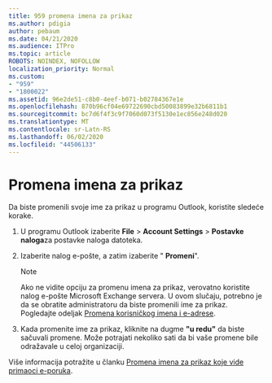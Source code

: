 ```yaml
---
title: 959 promena imena za prikaz
ms.author: pdigia
author: pebaum
ms.date: 04/21/2020
ms.audience: ITPro
ms.topic: article
ROBOTS: NOINDEX, NOFOLLOW
localization_priority: Normal
ms.custom:
- "959"
- "1800022"
ms.assetid: 96e2de51-c8b0-4eef-b071-b02784367e1e
ms.openlocfilehash: 870b96cf04e69722690cbd50083899e32b6811b1
ms.sourcegitcommit: bc7d6f4f3c9f7060d073f5130e1ec856e248d020
ms.translationtype: MT
ms.contentlocale: sr-Latn-RS
ms.lasthandoff: 06/02/2020
ms.locfileid: "44506133"
---
```

# <a name="change-your-display-name"></a>Promena imena za prikaz
  
Da biste promenili svoje ime za prikaz u programu Outlook, koristite sledeće korake.
  
1. U programu Outlook izaberite **File** \> **Account Settings** \> **Postavke naloga**za postavke naloga datoteka.

2. Izaberite nalog e-pošte, a zatim izaberite " **Promeni**".

    > [!NOTE]
    > Ako ne vidite opciju za promenu imena za prikaz, verovatno koristite nalog e-pošte Microsoft Exchange servera. U ovom slučaju, potrebno je da se obratite administratoru da biste promenili ime za prikaz. Pogledajte odeljak [Promena korisničkog imena i e-adrese](https://docs.microsoft.com/microsoft-365/admin/add-users/change-a-user-name-and-email-address).
  
3. Kada promenite ime za prikaz, kliknite na dugme **"u redu"** da biste sačuvali promene. Može potrajati nekoliko sati da bi vaše promene bile odražavale u celoj organizaciji.

Više informacija potražite u članku [Promena imena za prikaz koje vide primaoci e-poruka](https://support.office.com/article/2b53331a-ba2a-4803-88dc-ac9fe376c8a9.aspx).
  